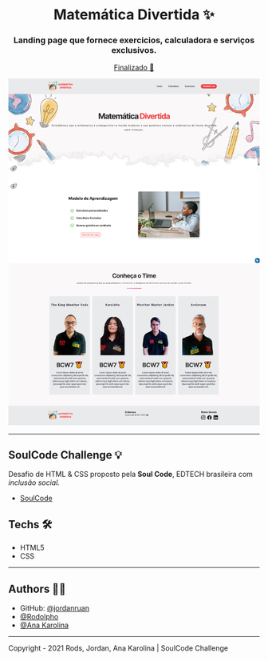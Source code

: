 <h1 align="center">Matemática Divertida ✨</h1>
<h3 align="center">Landing page que fornece exercicios, calculadora e serviços exclusivos.</h3>

<p align="center"><a href="https://jordanruan.github.io/bolhadev/" >Finalizado 🚀</a><p>

![banner](https://github.com/jordanruan/matematicadivertida/blob/main/assets/mockup-desktop.png?raw=true)

---

## SoulCode Challenge 💡

Desafio de HTML & CSS proposto pela <strong>Soul Code</strong>, EDTECH brasileira com <i>inclusão social.</i>

- <a href="https://soulcodeacademy.org/">SoulCode</a>

## Techs 🛠

- HTML5
- CSS

---

## Authors 👨‍💻

- GitHub: [@jordanruan](https://github.com/jordanruan)
- [@Rodolpho](https://github.com/RudyAlmeida)
- [@Ana Karolina](https://github.com/akarolinada)
---

Copyright - 2021 Rods, Jordan, Ana Karolina | SoulCode Challenge
